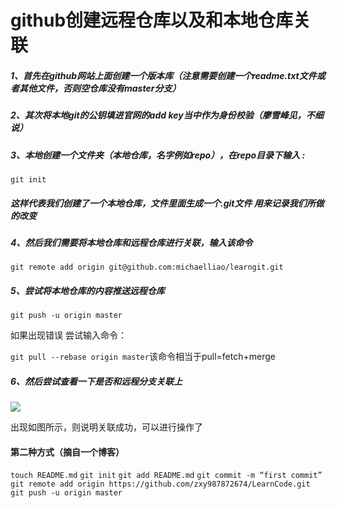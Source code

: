# github创建远程仓库以及和本地仓库关联

##### 1、首先在github网站上面创建一个版本库（注意需要创建一个readme.txt文件或者其他文件，否则空仓库没有master分支）



##### 2、其次将本地git的公钥填进官网的add key当中作为身份校验（廖雪峰见，不细说）



##### 3、本地创建一个文件夹（本地仓库，名字例如repo），在repo目录下输入 :

` git init `

##### 这样代表我们创建了一个本地仓库，文件里面生成一个.git文件  用来记录我们所做的改变



##### 4、然后我们需要将本地仓库和远程仓库进行关联，输入该命令

```git remote add origin git@github.com:michaelliao/learngit.git```



##### 5、尝试将本地仓库的内容推送远程仓库

```git push -u origin master```

如果出现错误 尝试输入命令：

```git pull --rebase origin master```该命令相当于pull=fetch+merge



##### 6、然后尝试查看一下是否和远程分支关联上

![](../img\gitbranch.jpg)



出现如图所示，则说明关联成功，可以进行操作了





#### 第二种方式（摘自一个博客）

`touch README.md` 
`git init` 
`git add README.md` 
`git commit -m “first commit”` 
`git remote add origin https://github.com/zxy987872674/LearnCode.git` 
`git push -u origin master`





 





